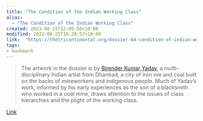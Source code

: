```yaml
---
title: "The Condition of the Indian Working Class"
alias:
  - "The Condition of the Indian Working Class"
created: 2023-08-15T22:05:58+10:00
modified: 2023-08-25T16:28:57+10:00
link:  "https://thetricontinental.org/dossier-64-condition-of-indian-working-class/"
tags:
- bookmark
---
```


> The artwork in the dossier is by [Birender Kumar Yadav](https://www.instagram.com/birender__yadav/), a multi-disciplinary Indian artist from Dhanbad, a city of iron ore and coal built on the backs of mineworkers and indigenous people. Much of Yadav’s work, informed by his early experiences as the son of a blacksmith who worked in a coal mine, draws attention to the issues of class hierarchies and the plight of the working class.

[Link](https://thetricontinental.org/dossier-64-condition-of-indian-working-class/)
